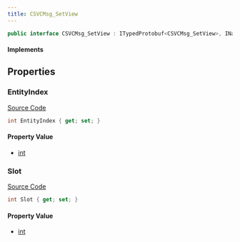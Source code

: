 ```yaml
---
title: CSVCMsg_SetView
---
```


```csharp
public interface CSVCMsg_SetView : ITypedProtobuf<CSVCMsg_SetView>, INativeHandle, INetMessage<CSVCMsg_SetView>, IDisposable
```

#### Implements

## Properties

### EntityIndex

[Source Code](https://github.com/swiftly-solution/swiftlys2/blob/main/managed/src/SwiftlyS2.Generated/Protobufs/Interfaces/CSVCMsg_SetView.cs#L18)

```csharp
int EntityIndex { get; set; }
```

#### Property Value

- [int](https://learn.microsoft.com/dotnet/api/system.int32)

### Slot

[Source Code](https://github.com/swiftly-solution/swiftlys2/blob/main/managed/src/SwiftlyS2.Generated/Protobufs/Interfaces/CSVCMsg_SetView.cs#L21)

```csharp
int Slot { get; set; }
```

#### Property Value

- [int](https://learn.microsoft.com/dotnet/api/system.int32)

